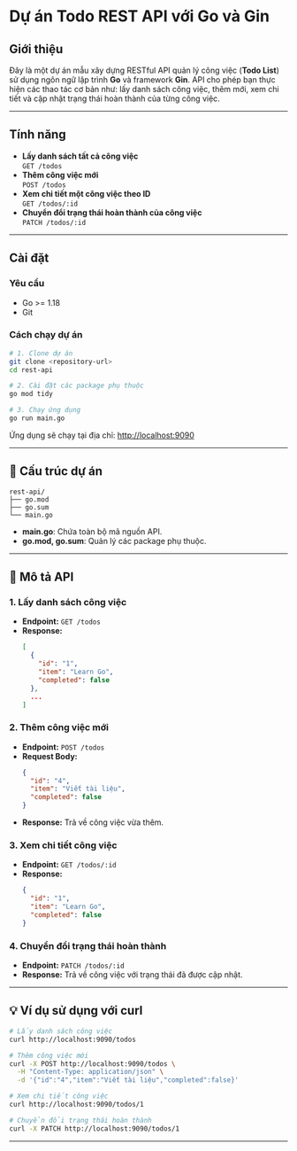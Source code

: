 # Dự án Todo REST API với Go và Gin

## Giới thiệu

Đây là một dự án mẫu xây dựng RESTful API quản lý công việc (**Todo List**) sử dụng ngôn ngữ lập trình **Go** và framework **Gin**. API cho phép bạn thực hiện các thao tác cơ bản như: lấy danh sách công việc, thêm mới, xem chi tiết và cập nhật trạng thái hoàn thành của từng công việc.

---

## Tính năng

- **Lấy danh sách tất cả công việc**  
  `GET /todos`
- **Thêm công việc mới**  
  `POST /todos`
- **Xem chi tiết một công việc theo ID**  
  `GET /todos/:id`
- **Chuyển đổi trạng thái hoàn thành của công việc**  
  `PATCH /todos/:id`

---

## Cài đặt

### Yêu cầu
- Go >= 1.18
- Git

### Cách chạy dự án

```sh
# 1. Clone dự án
git clone <repository-url>
cd rest-api

# 2. Cài đặt các package phụ thuộc
go mod tidy

# 3. Chạy ứng dụng
go run main.go
```
Ứng dụng sẽ chạy tại địa chỉ: [http://localhost:9090](http://localhost:9090)

---

## 📁 Cấu trúc dự án

```
rest-api/
├── go.mod
├── go.sum
└── main.go
```
- **main.go**: Chứa toàn bộ mã nguồn API.
- **go.mod, go.sum**: Quản lý các package phụ thuộc.

---

## 🔗 Mô tả API

### 1. Lấy danh sách công việc
- **Endpoint:** `GET /todos`
- **Response:**
  ```json
  [
    {
      "id": "1",
      "item": "Learn Go",
      "completed": false
    },
    ...
  ]
  ```

### 2. Thêm công việc mới
- **Endpoint:** `POST /todos`
- **Request Body:**
  ```json
  {
    "id": "4",
    "item": "Viết tài liệu",
    "completed": false
  }
  ```
- **Response:** Trả về công việc vừa thêm.

### 3. Xem chi tiết công việc
- **Endpoint:** `GET /todos/:id`
- **Response:**
  ```json
  {
    "id": "1",
    "item": "Learn Go",
    "completed": false
  }
  ```

### 4. Chuyển đổi trạng thái hoàn thành
- **Endpoint:** `PATCH /todos/:id`
- **Response:** Trả về công việc với trạng thái đã được cập nhật.

---

## 💡 Ví dụ sử dụng với curl

```sh
# Lấy danh sách công việc
curl http://localhost:9090/todos

# Thêm công việc mới
curl -X POST http://localhost:9090/todos \
  -H "Content-Type: application/json" \
  -d '{"id":"4","item":"Viết tài liệu","completed":false}'

# Xem chi tiết công việc
curl http://localhost:9090/todos/1

# Chuyển đổi trạng thái hoàn thành
curl -X PATCH http://localhost:9090/todos/1
```
---